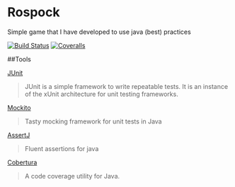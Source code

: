 # Rospock
Simple game that I have developed to use java (best) practices

[![Build Status](https://travis-ci.org/ziyasal/rospock.svg)](https://travis-ci.org/ziyasal/rospock) [![Coveralls](https://coveralls.io/repos/ziyasal/rospock/badge.svg?branch=master&service=github)](https://coveralls.io/github/ziyasal/rospock?branch=master)

##Tools

[JUnit](http://junit.org/)
>JUnit is a simple framework to write repeatable tests. It is an instance of the xUnit architecture for unit testing frameworks.

[Mockito](http://mockito.org/)
> Tasty mocking framework for unit tests in Java

[AssertJ](http://joel-costigliola.github.io/assertj/)
>Fluent assertions for java

[Cobertura](http://cobertura.github.io/cobertura/)
>A code coverage utility for Java.
